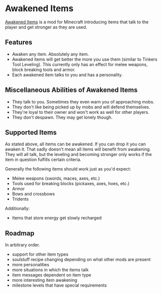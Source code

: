 
# Awakened Items

[Awakened Items](https://modrinth.com/mod/awakened-items) is a mod for Minecraft introducing items that talk to the player and get stronger as they are used.

## Features

- Awaken any item. Absolutely any item.
- Awakened items will get better the more you use them (similar to Tinkers Tool Leveling). This currently only has an effect for melee weapons, block breaking tools and armor.
- Each awakened item talks to you and has a personality.

## Miscellaneous Abilities of Awakened Items

- They talk to you. Sometimes they even warn you of approaching mobs.
- They don't like being picked up by mobs and will defend themselves.
- They're loyal to their owner and won't work as well for other players.
- They don't despawn. They may get lonely though.

## Supported Items

As stated above, all items can be awakened. If you can drop it you can awaken it. That sadly doesn't mean all items will benefit from awakening.
They will all talk, but the leveling and becoming stronger only works if the item in question fulfills certain criteria.

Generally the following items should work just as you'd expect:

- Melee weapons (swords, maces, axes, etc.)
- Tools used for breaking blocks (pickaxes, axes, hoes, etc.)
- Armor
- Bows and crossbows
- Tridents

Additionally:

- Items that store energy get slowly recharged

## Roadmap

In arbitrary order.

- support for other item types
- soulstuff recipe changing depending on what other mods are present
- more personalities
- more situations in which the items talk
- item messages dependent on item type
- more interesting item awakening
- milestone levels that have special requirements 
